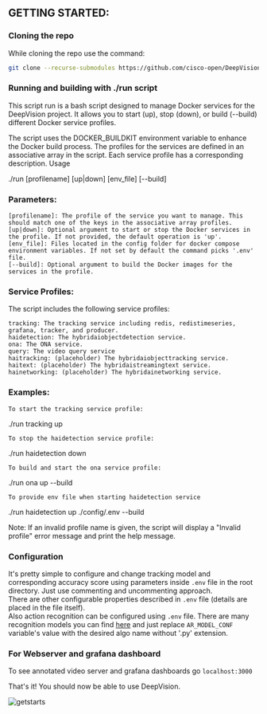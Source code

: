 ## GETTING STARTED:

### Cloning the repo

While cloning the repo use the command:
```bash
git clone --recurse-submodules https://github.com/cisco-open/DeepVision.git
```

### Running  and building with ./run script
This script run is a bash script designed to manage Docker services for the DeepVision project. It allows you to start (up), stop (down), or build (--build) different Docker service profiles.

The script uses the DOCKER_BUILDKIT environment variable to enhance the Docker build process. The profiles for the services are defined in an associative array in the script. Each service profile has a corresponding description.
Usage

./run [profilename] [up|down] [env_file] [--build]

### Parameters:

    [profilename]: The profile of the service you want to manage. This should match one of the keys in the associative array profiles.
    [up|down]: Optional argument to start or stop the Docker services in the profile. If not provided, the default operation is 'up'.
    [env_file]: Files located in the config folder for docker compose environment variables. If not set by default the command picks '.env' file. 
    [--build]: Optional argument to build the Docker images for the services in the profile.

### Service Profiles:

The script includes the following service profiles:

    tracking: The tracking service including redis, redistimeseries, grafana, tracker, and producer.
    haidetection: The hybridaiobjectdetection service.
    ona: The ONA service.
    query: The video query service
    haitracking: (placeholder) The hybridaiobjecttracking service.
    haitext: (placeholder) The hybridaistreamingtext service.
    hainetworking: (placeholder) The hybridainetworking service.

### Examples:

    To start the tracking service profile:

./run tracking up

    To stop the haidetection service profile:

./run haidetection down

    To build and start the ona service profile:

./run ona up --build

    To provide env file when starting haidetection service

./run haidetection up ./config/.env --build

Note: If an invalid profile name is given, the script will display a "Invalid profile" error message and print the help message.

### Configuration
It's pretty simple to configure and change tracking model and corresponding accuracy score using parameters inside `.env` file in the root directory. Just use commenting and uncommenting approach.  
There are other configurable properties described in `.env` file (details are placed in the file itself).  
Also action recognition can be configured using `.env` file. There are many recognition models you can find [here](https://github.com/open-mmlab/mmaction2/tree/main/configs/recognition) and just replace `AR_MODEL_CONF` variable's value with the desired algo name without '.py' extension.  

### For Webserver and grafana dashboard

To see annotated video server and grafana dashboards go
`localhost:3000`

That's it! You should now be able to use DeepVision.  

![getstarts](images/getstarts.gif)
